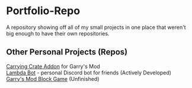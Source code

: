 # Portfolio-Repo
 A repository showing off all of my small projects in one place that weren't big enough to have their own repositories.
 
 ## Other Personal Projects (Repos)
[Carrying Crate Addon](https://github.com/OctothorpeObelus/carrying_crate) for Garry's Mod <br>
[Lambda Bot](https://github.com/OctothorpeObelus/Lambda-Bot) - personal Discord bot for friends (Actively Developed) <br>
[Garry's Mod Block Game](https://github.com/OctothorpeObelus/gmod-block-game) (Unfinished)
